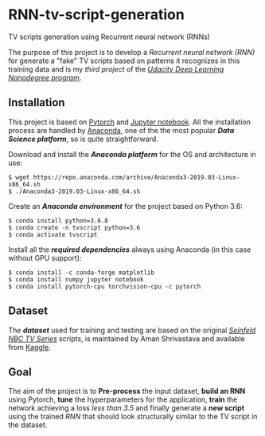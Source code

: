 # RNN-tv-script-generation

TV scripts generation using Recurrent neural network (RNNs)

The purpose of this project is to develop a *Recurrent neural network (RNN)* for generate a "fake" TV scripts based on patterns it recognizes in this training data and is my *third project* of the [*Udacity Deep Learning Nanodegree program*](https://www.udacity.com/course/deep-learning-nanodegree--nd101).

## Installation

This project is based on [Pytorch](https://pytorch.org/) and [Jupyter notebook](https://jupyter.org/). All the installation process are handled by [Anaconda](https://www.anaconda.com/), one of the the most popular ***Data Science platform***, so is quite straightforward.

Download and install the ***Anaconda platform*** for the OS and architecture in use:

    $ wget https://repo.anaconda.com/archive/Anaconda3-2019.03-Linux-x86_64.sh
    $ ./Anaconda3-2019.03-Linux-x86_64.sh

Create an ***Anaconda environment*** for the project based on Python 3.6:

    $ conda install python=3.6.8
    $ conda create -n tvscript python=3.6
    $ conda activate tvscript

Install all the ***required dependencies*** always using Anaconda (in this case without GPU support):

    $ conda install -c conda-forge matplotlib
    $ conda install numpy jupyter notebook
    $ conda install pytorch-cpu torchvision-cpu -c pytorch

## Dataset

The ***dataset*** used for training and testing are based on the original [*Seinfeld NBC TV Series*](https://en.wikipedia.org/wiki/Seinfeld) scripts, is maintained by Aman Shrivastava and available from [Kaggle](https://www.kaggle.com/thec03u5/seinfeld-chronicles).

## Goal

The aim of the project is to **Pre-process** the input dataset, **build an RNN** using Pytorch, **tune** the hyperparameters for the application, **train** the network achieving a loss *less than 3.5* and finally generate a **new script** using the trained *RNN* that should look structurally similar to the TV script in the dataset.
